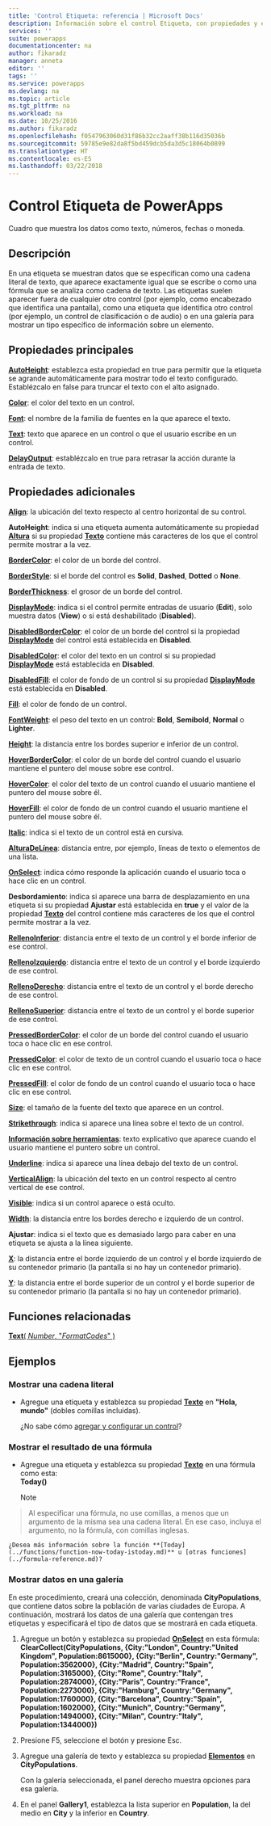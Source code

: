```yaml
---
title: 'Control Etiqueta: referencia | Microsoft Docs'
description: Información sobre el control Etiqueta, con propiedades y ejemplos
services: ''
suite: powerapps
documentationcenter: na
author: fikaradz
manager: anneta
editor: ''
tags: ''
ms.service: powerapps
ms.devlang: na
ms.topic: article
ms.tgt_pltfrm: na
ms.workload: na
ms.date: 10/25/2016
ms.author: fikaradz
ms.openlocfilehash: f0547963060d31f86b32cc2aaff38b116d35036b
ms.sourcegitcommit: 59785e9e82da8f5bd459dcb5da3d5c18064b0899
ms.translationtype: HT
ms.contentlocale: es-ES
ms.lasthandoff: 03/22/2018
---
```

# <a name="label-control-in-powerapps"></a>Control Etiqueta de PowerApps
Cuadro que muestra los datos como texto, números, fechas o moneda.

## <a name="description"></a>Descripción
En una etiqueta se muestran datos que se especifican como una cadena literal de texto, que aparece exactamente igual que se escribe o como una fórmula que se analiza como cadena de texto. Las etiquetas suelen aparecer fuera de cualquier otro control (por ejemplo, como encabezado que identifica una pantalla), como una etiqueta que identifica otro control (por ejemplo, un control de clasificación o de audio) o en una galería para mostrar un tipo específico de información sobre un elemento.

## <a name="key-properties"></a>Propiedades principales
**[AutoHeight](properties-core.md)**: establezca esta propiedad en true para permitir que la etiqueta se agrande automáticamente para mostrar todo el texto configurado. Establézcalo en false para truncar el texto con el alto asignado.

**[Color](properties-color-border.md)**: el color del texto en un control.

**[Font](properties-text.md)**: el nombre de la familia de fuentes en la que aparece el texto.

**[Text](properties-core.md)**: texto que aparece en un control o que el usuario escribe en un control.

**[DelayOutput](properties-core.md)**: establézcalo en true para retrasar la acción durante la entrada de texto.

## <a name="additional-properties"></a>Propiedades adicionales
**[Align](properties-text.md)**: la ubicación del texto respecto al centro horizontal de su control.

**AutoHeight**: indica si una etiqueta aumenta automáticamente su propiedad **[Altura](properties-size-location.md)** si su propiedad **[Texto](properties-core.md)** contiene más caracteres de los que el control permite mostrar a la vez.

**[BorderColor](properties-color-border.md)**: el color de un borde del control.

**[BorderStyle](properties-color-border.md)**: si el borde del control es **Solid**, **Dashed**, **Dotted** o **None**.

**[BorderThickness](properties-color-border.md)**: el grosor de un borde del control.

**[DisplayMode](properties-core.md)**: indica si el control permite entradas de usuario (**Edit**), solo muestra datos (**View**) o si está deshabilitado (**Disabled**).

**[DisabledBorderColor](properties-color-border.md)**: el color de un borde del control si la propiedad **[DisplayMode](properties-core.md)** del control está establecida en **Disabled**.

**[DisabledColor](properties-color-border.md)**: el color del texto en un control si su propiedad **[DisplayMode](properties-core.md)** está establecida en **Disabled**.

**[DisabledFill](properties-color-border.md)**: el color de fondo de un control si su propiedad **[DisplayMode](properties-core.md)** está establecida en **Disabled**.

**[Fill](properties-color-border.md)**: el color de fondo de un control.

**[FontWeight](properties-text.md)**: el peso del texto en un control: **Bold**, **Semibold**, **Normal** o **Lighter**.

**[Height](properties-size-location.md)**: la distancia entre los bordes superior e inferior de un control.

**[HoverBorderColor](properties-color-border.md)**: el color de un borde del control cuando el usuario mantiene el puntero del mouse sobre ese control.

**[HoverColor](properties-color-border.md)**: el color del texto de un control cuando el usuario mantiene el puntero del mouse sobre él.

**[HoverFill](properties-color-border.md)**: el color de fondo de un control cuando el usuario mantiene el puntero del mouse sobre él.

**[Italic](properties-text.md)**: indica si el texto de un control está en cursiva.

**[AlturaDeLínea](properties-text.md)**: distancia entre, por ejemplo, líneas de texto o elementos de una lista.

**[OnSelect](properties-core.md)**: indica cómo responde la aplicación cuando el usuario toca o hace clic en un control.

**Desbordamiento**: indica si aparece una barra de desplazamiento en una etiqueta si su propiedad **Ajustar** está establecida en **true** y el valor de la propiedad **[Texto](properties-core.md)** del control contiene más caracteres de los que el control permite mostrar a la vez.

**[RellenoInferior](properties-size-location.md)**: distancia entre el texto de un control y el borde inferior de ese control.

**[RellenoIzquierdo](properties-size-location.md)**: distancia entre el texto de un control y el borde izquierdo de ese control.

**[RellenoDerecho](properties-size-location.md)**: distancia entre el texto de un control y el borde derecho de ese control.

**[RellenoSuperior](properties-size-location.md)**: distancia entre el texto de un control y el borde superior de ese control.

**[PressedBorderColor](properties-color-border.md)**: el color de un borde del control cuando el usuario toca o hace clic en ese control.

**[PressedColor](properties-color-border.md)**: el color de texto de un control cuando el usuario toca o hace clic en ese control.

**[PressedFill](properties-color-border.md)**: el color de fondo de un control cuando el usuario toca o hace clic en ese control.

**[Size](properties-text.md)**: el tamaño de la fuente del texto que aparece en un control.

**[Strikethrough](properties-text.md)**: indica si aparece una línea sobre el texto de un control.

**[Información sobre herramientas](properties-core.md)**: texto explicativo que aparece cuando el usuario mantiene el puntero sobre un control.

**[Underline](properties-text.md)**: indica si aparece una línea debajo del texto de un control.

**[VerticalAlign](properties-text.md)**: la ubicación del texto en un control respecto al centro vertical de ese control.

**[Visible](properties-core.md)**: indica si un control aparece o está oculto.

**[Width](properties-size-location.md)**: la distancia entre los bordes derecho e izquierdo de un control.

**Ajustar**: indica si el texto que es demasiado largo para caber en una etiqueta se ajusta a la línea siguiente.

**[X](properties-size-location.md)**: la distancia entre el borde izquierdo de un control y el borde izquierdo de su contenedor primario (la pantalla si no hay un contenedor primario).

**[Y](properties-size-location.md)**: la distancia entre el borde superior de un control y el borde superior de su contenedor primario (la pantalla si no hay un contenedor primario).

## <a name="related-functions"></a>Funciones relacionadas
[**Text**( *Number*, "*FormatCodes*" )](../functions/function-text.md)

## <a name="examples"></a>Ejemplos
### <a name="show-a-literal-string"></a>Mostrar una cadena literal
* Agregue una etiqueta y establezca su propiedad **[Texto](properties-core.md)** en **"Hola, mundo"** (dobles comillas incluidas).
  
    ¿No sabe cómo [agregar y configurar un control](../add-configure-controls.md)?

### <a name="show-the-result-of-a-formula"></a>Mostrar el resultado de una fórmula
* Agregue una etiqueta y establezca su propiedad **[Texto](properties-core.md)** en una fórmula como esta:<br>
  **Today()**
  
    > [!NOTE]
> Al especificar una fórmula, no use comillas, a menos que un argumento de la misma sea una cadena literal. En ese caso, incluya el argumento, no la fórmula, con comillas inglesas.
  
    ¿Desea más información sobre la función **[Today](../functions/function-now-today-istoday.md)** u [otras funciones](../formula-reference.md)?

### <a name="show-data-in-a-gallery"></a>Mostrar datos en una galería
En este procedimiento, creará una colección, denominada **CityPopulations**, que contiene datos sobre la población de varias ciudades de Europa. A continuación, mostrará los datos de una galería que contengan tres etiquetas y especificará el tipo de datos que se mostrará en cada etiqueta.

1. Agregue un botón y establezca su propiedad **[OnSelect](properties-core.md)** en esta fórmula:<br>
   **ClearCollect(CityPopulations, {City:"London", Country:"United Kingdom", Population:8615000}, {City:"Berlin", Country:"Germany", Population:3562000}, {City:"Madrid", Country:"Spain", Population:3165000}, {City:"Rome", Country:"Italy", Population:2874000}, {City:"Paris", Country:"France", Population:2273000}, {City:"Hamburg", Country:"Germany", Population:1760000}, {City:"Barcelona", Country:"Spain", Population:1602000}, {City:"Munich", Country:"Germany", Population:1494000}, {City:"Milan", Country:"Italy", Population:1344000})**
2. Presione F5, seleccione el botón y presione Esc.
3. Agregue una galería de texto y establezca su propiedad **[Elementos](properties-core.md)** en **CityPopulations**.
   
    Con la galería seleccionada, el panel derecho muestra opciones para esa galería.
4. En el panel **Gallery1**, establezca la lista superior en **Population**, la del medio en **City** y la inferior en **Country**.

